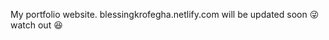 My portfolio website.
blessingkrofegha.netlify.com
 will be updated soon :stuck_out_tongue_winking_eye:
watch out :laughing:
